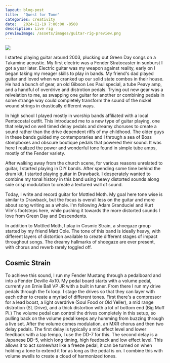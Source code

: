 ```yaml
---
layout: blog-post
title:  "Quest for Tone"
categories: creativity
date:   2024-11-19 7:00:00 -0500
description: Live rig
previewImage: /assets/images/guitar-rig-preview.png
---
```


<div class="album-art">
    <img src="/assets/images/guitar-rig.png" />
</div>

I started playing guitar around 2003, plucking out Green Day songs on a Takamine acoustic. My first electric was a Fender Stratocaster in sunburst I got a year later. Electric guitar was my weapon against reality, early on I began taking my meager skills to play in bands. My friend's dad played guitar and loved when we cranked up our solid state combos in their house. He had a bunch of gear, an old Gibson Les Paul special, a tube Peavy amp, and a handful of overdrive and distrotion pedals. Trying out new gear was a relvelation to me, as swapping one guitar for another or combining pedals in some strange way could completely transform the sound of the nickel wound strings in drastically different ways.

In high school I played mostly in worship bands affiliated with a local Pentecostal outfit. This introduced me to a new type of guitar playing, one that relayed on well timed delay pedals and dreamy choruses to create a sound rather than the drive dependent riffs of my childhood. The older guys in these bands guided my contemporaries and I through a sea of Boss stompboxes and obscure boutique pedals that powered their sound. It was here I realized the power and wonderful tone found in simple tube amps, mostly of the Fender variety.

After walking away from the church scene, for various reasons unrelated to guitar, I started playing in DIY bands. After spending some time behind the drum kit, I started playing guitar in Drawback. I desperately wanted to combine my tonal history in this band using heavy distorted sounds along side crisp modulation to create a textured wall of sound.

Today, I write and record guitar for Mottled Moth. My goal here tone wise is similar to Drawback, but the focus is overall less on the guitar and more about song writing as a whole. I'm following Adam Granduciel and Kurt Vile's footsteps here, while pushing it towards the more distorted sounds I love from Green Day and Descendents.

In addition to Mottled Moth, I play in Cosmic Strain, a shoegaze group started by my friend Matt Cole. The tone of this band is ideally heavy, with different layers of distortion available to create different stages of impact throughout songs. The dreamy hallmarks of shoegaze are ever present, with chorus and reverb rarely toggled off.

## Cosmic Strain

To achieve this sound, I run my Fender Mustang through a pedalboard and into a Fender Deville 4x10. My pedal board starts with a volume pedal, currently an Ernie Ball VP JR with a built in tuner. From there I run my drive pedals through the fx loop. I stage the drives so that they can layer with each other to create a myriad of different tones. First there's a compressor for a lead boost, a light overdrive (Soul Food or Old Yeller), a mid range distrotion (SL Drive), and a thick distortion with a lot of bottom end (Big Muff Pi.) The volume pedal can control the drives completely in this setup, so pulling back on the volume pedal keeps any humming from buzzing through a live set. After the volume comes modulation, an MXR chorus and then two delay pedals. The first delay is typically a mid effect level and lower feedback with a tap tempo, I use the DD-7 for this. The second delay is a Japanese DD-5, which long timing, high feedback and low effect level. This allows it to act somewhat like a freeze pedal, it can be turned on when holding a tone to extend it for as long as the pedal is on. I combine this with volume swells to create a cloud of harmonized tones.